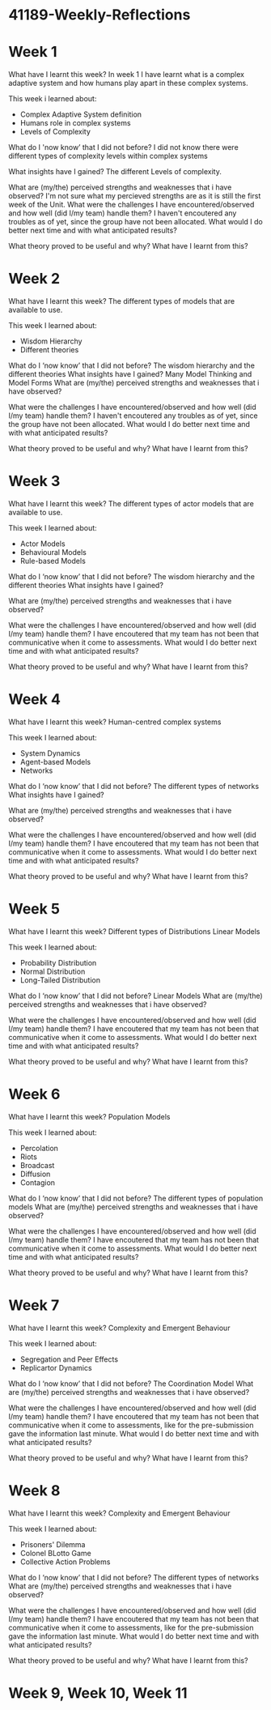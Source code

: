 # 41189-Weekly-Reflections
# Week 1
What have I learnt this week?
In week 1 I have learnt what is a complex adaptive system and how humans play apart in these complex systems.

This week i learned about:
- Complex Adaptive System definition
- Humans role in complex systems
- Levels of Complexity 

What do I 'now know’ that I did not before?
I did not know there were different types of complexity levels within complex systems

What insights have I gained?
The different Levels of complexity.

What are (my/the) perceived strengths and weaknesses that i have observed?
I'm not sure what my percieved strengths are as it is still the first week of the Unit.
What were the challenges I have encountered/observed and how well (did I/my team) handle them?
I haven't encoutered any troubles as of yet, since the group have not been allocated.
What would I do better next time and with what anticipated results?

What theory proved to be useful and why? What have I learnt from this?

# Week 2

What have I learnt this week?
The different types of models that are available to use.

This week I learned about:
- Wisdom Hierarchy
- Different theories

What do I ‘now know’ that I did not before?
The wisdom hierarchy and the different theories 
What insights have I gained?
Many Model Thinking and Model Forms
What are (my/the) perceived strengths and weaknesses that i have observed?

What were the challenges I have encountered/observed and how well (did I/my team) handle them?
I haven't encoutered any troubles as of yet, since the group have not been allocated.
What would I do better next time and with what anticipated results?

What theory proved to be useful and why? What have I learnt from this?

# Week 3

What have I learnt this week?
The different types of actor models that are available to use.

This week I learned about:
- Actor Models
- Behavioural Models
- Rule-based Models

What do I ‘now know’ that I did not before?
The wisdom hierarchy and the different theories 
What insights have I gained?

What are (my/the) perceived strengths and weaknesses that i have observed?

What were the challenges I have encountered/observed and how well (did I/my team) handle them?
I have encoutered that my team has not been that communicative when it come to assessments. 
What would I do better next time and with what anticipated results?

What theory proved to be useful and why? What have I learnt from this?

# Week 4

What have I learnt this week?
Human-centred complex systems

This week I learned about:
- System Dynamics
- Agent-based Models
- Networks

What do I ‘now know’ that I did not before?
The different types of networks
What insights have I gained?

What are (my/the) perceived strengths and weaknesses that i have observed?

What were the challenges I have encountered/observed and how well (did I/my team) handle them?
I have encoutered that my team has not been that communicative when it come to assessments. 
What would I do better next time and with what anticipated results?

What theory proved to be useful and why? What have I learnt from this?

# Week 5

What have I learnt this week?
Different types of Distributions
Linear Models

This week I learned about:
- Probability Distribution
- Normal Distribution
- Long-Tailed Distribution

What do I ‘now know’ that I did not before?
Linear Models
What are (my/the) perceived strengths and weaknesses that i have observed?

What were the challenges I have encountered/observed and how well (did I/my team) handle them?
I have encoutered that my team has not been that communicative when it come to assessments. 
What would I do better next time and with what anticipated results?

What theory proved to be useful and why? What have I learnt from this?

# Week 6

What have I learnt this week?
Population Models

This week I learned about:
- Percolation
- Riots
- Broadcast
- Diffusion
- Contagion

What do I ‘now know’ that I did not before?
The different types of population models
What are (my/the) perceived strengths and weaknesses that i have observed?

What were the challenges I have encountered/observed and how well (did I/my team) handle them?
I have encoutered that my team has not been that communicative when it come to assessments. 
What would I do better next time and with what anticipated results?

What theory proved to be useful and why? What have I learnt from this?

# Week 7

What have I learnt this week?
Complexity and Emergent Behaviour

This week I learned about:
- Segregation and Peer Effects
- Replicartor Dynamics

What do I ‘now know’ that I did not before?
The Coordination Model
What are (my/the) perceived strengths and weaknesses that i have observed?

What were the challenges I have encountered/observed and how well (did I/my team) handle them?
I have encoutered that my team has not been that communicative when it come to assessments, like for the pre-submission gave the information last minute.
What would I do better next time and with what anticipated results?

What theory proved to be useful and why? What have I learnt from this?

# Week 8

What have I learnt this week?
Complexity and Emergent Behaviour

This week I learned about:
- Prisoners' Dilemma 
- Colonel BLotto Game
- Collective Action Problems

What do I ‘now know’ that I did not before?
The different types of networks
What are (my/the) perceived strengths and weaknesses that i have observed?

What were the challenges I have encountered/observed and how well (did I/my team) handle them?
I have encoutered that my team has not been that communicative when it come to assessments, like for the pre-submission gave the information last minute.
What would I do better next time and with what anticipated results?

What theory proved to be useful and why? What have I learnt from this?

# Week 9, Week 10, Week 11



